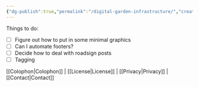 ```yaml
---
{"dg-publish":true,"permalink":"/digital-garden-infrastructure/","created":"2023-03-16T17:46:19.121-04:00","updated":"2023-03-16T17:54:44.271-04:00"}
---
```


Things to do:

- [ ] Figure out how to put in some minimal graphics
- [ ] Can I automate footers?
- [ ] Decide how to deal with roadsign posts
- [ ] Tagging

[[Colophon\|Colophon]] | [[License\|License]] | [[Privacy\|Privacy]] | [[Contact\|Contact]]